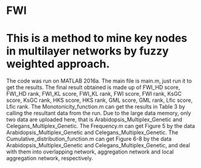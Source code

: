 # FWI
# This is a method to mine key nodes in multilayer networks by fuzzy weighted approach.
The code was run on MATLAB 2016a.
The main file is main.m, just run it to get the results.
The final result obtained is made up of FWI_HD score, FWI_HD rank, FWI_KL score, FWI_KL rank, FWI score, FWI rank, KsGC score, KsGC rank, HKS score, HKS rank, GML score, GML rank, Lfic score, Lfic rank.
The Monotonicity_function.m can get the results in Table 3 by calling the resultant data from the run. Due to the large data memory, only two data are uploaded here, that is Arabidopsis_Multiplex_Genetic and Celegans_Multiplex_Genetic.
The Frequency.m can get Figure 5 by the data Arabidopsis_Multiplex_Genetic and Celegans_Multiplex_Genetic.
The Cumulative_distribution_function.m can get Figure 6-8 by the data Arabidopsis_Multiplex_Genetic and Celegans_Multiplex_Genetic, and deal with them into overlapping network, aggregation network and local aggregation network, respectively.
